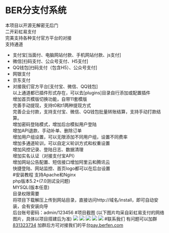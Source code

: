 # BER分支付系统
本项目以开源无解密无后门\
二开彩虹易支付\
完美支持各种支付官方平台的对接\
支持通道
* 支付宝[当面付、电脑网站付款、手机网站付款、js支付]
* 微信[扫码支付、公众号支付、H5支付]
* QQ钱包[扫码支付（包含H5）、公众号支付]
* 网银支付
* 京东支付
* 对接我们官方平台[支付宝、微信、QQ钱包]\
以上通道都已插件形式存在，可以去[plugins]目录自行添加或配置插件\
增加首页模版切换功能，自带11套模版 \
完善手动提现，支持t0和t1两种提现方式\
完善企业付款，支持支付宝、微信、QQ钱包批量转账结算，支持手动打款结算。\
增加密码登陆模式，增加后台模拟用户登陆\
增加API退款、手动补单、删除订单\
增加用户组设置，可以无限添加不同用户组，设置不同费率\
增加多通道轮训，可以自定义轮训方式和权重设置\
增加风控记录、登陆日志、数据清理\
增加实名认证（对接支付宝API）\
增加网站公告配置、短信接口增加阿里云和腾讯云\
快捷登陆、网站监控、首页logo都可以在后台设置\
#安装教程
支持Apache和Nginx\
php版本5.2+(7.0测试没问题)\
MYSQL(版本任意)\
目录权限需要\
将项目下载解压上传到网站目录，直接访问http://域名/install，即可自动安装，会有安装向导\
后台账号密码：admin/123456
#项目截图
(以下图片均采自彩虹易支付的网络图片，具体以项目搭建后为准)
![](https://www.tx47.cn/content/uploadfile/202003/thum-f3cc1583904275.jpg)
![](https://www.tx47.cn/content/uploadfile/202003/thum-15601583904276.jpg)
![](https://www.tx47.cn/content/uploadfile/202003/thum-799b1583904278.jpg)
![](https://www.tx47.cn/content/uploadfile/202003/thum-d0091583904286.jpg)
![](https://www.tx47.cn/content/uploadfile/202003/thum-032b1583904287.jpg)
#联系我们
有问题可以加群[831323734](https://jq.qq.com/?_wv=1027&k=5GrDdBz)
加群后方可对接我们的平台[pay.berfen.com](http://pay.berfen.com/)
